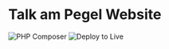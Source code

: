 # Talk am Pegel Website

![PHP Composer](https://github.com/derteaser/talk-am-pegel-site/workflows/PHP%20Composer/badge.svg)
![Deploy to Live](https://github.com/derteaser/talk-am-pegel-site/workflows/Deploy%20to%20Live/badge.svg)
